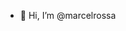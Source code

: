 - 👋 Hi, I’m @marcelrossa


<!---
marcelrossa/marcelrossa is a ✨ special ✨ repository because its `README.md` (this file) appears on your GitHub profile.
You can click the Preview link to take a look at your changes.
--->
